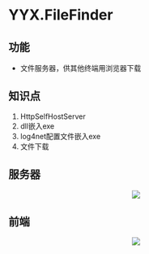 # YYX.FileFinder

## 功能

  * 文件服务器，供其他终端用浏览器下载

## 知识点
1. HttpSelfHostServer
2. dll嵌入exe
3. log4net配置文件嵌入exe
4. 文件下载

## 服务器
<div align=center>
 <image src="https://github.com/yinyongxian/YYX.FileFinder/blob/master/YYX.FileFinder/Images/filefindersoft.png"/>
</div>

## 前端
<div align=center>
 <image src="/YYX.FileFinder/Images/filefinder.png"/>
</div>
